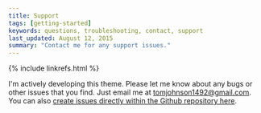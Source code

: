 ```yaml
---
title: Support
tags: [getting-started]
keywords: questions, troubleshooting, contact, support
last_updated: August 12, 2015
summary: "Contact me for any support issues."
---
```

{% include linkrefs.html %} 

I'm actively developing this theme. Please let me know about any bugs or other issues that you find. Just email me at <a href="mailto:tomjohnson1492@gmail.com">tomjohnson1492@gmail.com</a>. You can also [create issues directly within the Github repository here](https://github.com/tomjohnson1492/jekyll-doc/issues).